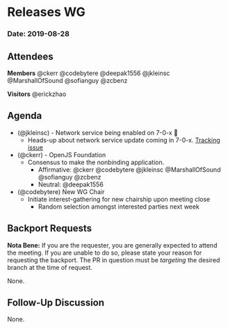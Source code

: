 # Releases WG

### Date: 2019-08-28

## Attendees

**Members**
@ckerr
@codebytere
@deepak1556
@jkleinsc
@MarshallOfSound
@sofianguy
@zcbenz

**Visitors**
@erickzhao

## Agenda

* (@jkleinsc) - Network service being enabled on 7-0-x :construction: 
    * Heads-up about network service update coming in 7-0-x. [Tracking issue](https://github.com/electron/electron/issues/19602)
* (@ckerr) - OpenJS Foundation
    * Consensus to make the nonbinding application.
        * Affirmative: @ckerr @codebytere @jkleinsc @MarshallOfSound @sofianguy @zcbenz
        * Neutral: @deepak1556
* (@codebytere) New WG Chair
    * Initiate interest-gathering for new chairship upon meeting close
        * Random selection amongst interested parties next week

## Backport Requests

**Nota Bene:** If you are the requester, you are generally expected to attend the meeting. If you are unable to do so, please state your reason for requesting the backport. The PR in question must be _targeting_ the desired branch at the time of request.

None.

## Follow-Up Discussion

None.